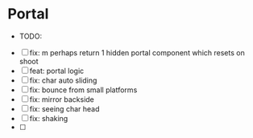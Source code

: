 # Portal

- TODO:
- [ ] fix: m perhaps return 1 hidden portal component which resets on shoot
- [ ] feat: portal logic
- [ ] fix: char auto sliding
- [ ] fix: bounce from small platforms
- [ ] fix: mirror backside
- [ ] fix: seeing char head
- [ ] fix: shaking
- [ ] 

